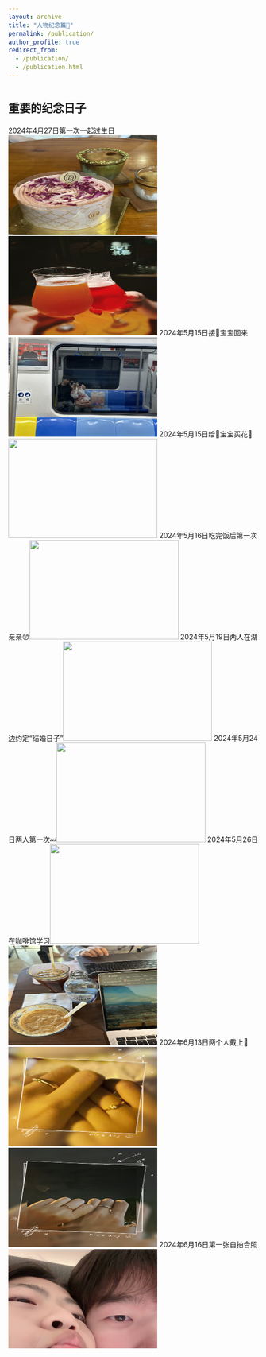 ```yaml
---
layout: archive
title: "人物纪念篇💏"
permalink: /publication/
author_profile: true
redirect_from:
  - /publication/
  - /publication.html
---
```


<span style="font-size: 0.8em;">重要的纪念日子</span>
======
2024年4月27日第一次一起过生日<img src="images/20240427.jpg" width = 300 height = 200><img src="images/20240427-1.jpg" width = 300 height = 200>
2024年5月15日接🥣宝宝回来<img src="images/20240515.jpg" width = 300 height = 200>
2024年5月15日给🥣宝宝买花🌹<img src="images/20240515-1.jpg" width = 300 height = 200>
2024年5月16日吃完饭后第一次亲亲😙<img src="images/20240516.jpg" width = 300 height = 200>
2024年5月19日两人在湖边约定“结婚日子”<img src="images/20240519.jpg" width = 300 height = 200>
2024年5月24日两人第一次💤<img src="images/20240524.jpg" width = 300 height = 200>
2024年5月26日在咖啡馆学习<img src="images/20240526-3.jpg" width = 300 height = 200><img src="images/20240526-4.jpg" width = 300 height = 200>
2024年6月13日两个人戴上💍<img src="images/20240613.jpg" width = 300 height = 200><img src="images/20240613-1.jpg" width = 300 height = 200>
2024年6月16日第一张自拍合照<img src="images/20240616.jpg" width = 300 height = 200>
